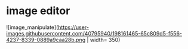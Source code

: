 # image editor

![image_manipulate](https://user-images.githubusercontent.com/40795940/198161465-65c809d5-f556-4237-8339-0889a9caa28b.png | width= 350)

